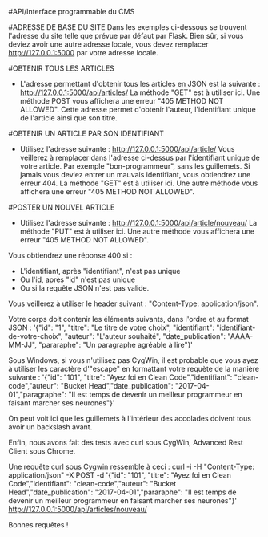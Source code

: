 #API/Interface programmable du CMS 

#ADRESSE DE BASE DU SITE
Dans les exemples ci-dessous se trouvent l'adresse du site telle que prévue par défaut par Flask.
Bien sûr, si vous deviez avoir une autre adresse locale, vous devez remplacer http://127.0.0.1:5000 par votre adresse locale.

#OBTENIR TOUS LES ARTICLES
- L'adresse permettant d'obtenir tous les articles en JSON est la suivante : http://127.0.0.1:5000/api/articles/
La méthode "GET" est à utiliser ici. Une méthode POST vous affichera une erreur "405 METHOD NOT ALLOWED".
Cette adresse permet d'obtenir l'auteur, l'identifiant unique de l'article ainsi que son titre.

#OBTENIR UN ARTICLE PAR SON IDENTIFIANT
- Utilisez l'adresse suivante : http://127.0.0.1:5000/api/article/<identifiant>
Vous veillerez à remplacer <identifiant> dans l'adresse ci-dessus par l'identifiant unique de votre article. Par exemple "bon-programmeur", sans les guillemets.
Si jamais vous deviez entrer un mauvais identifiant, vous obtiendrez une erreur 404.
La méthode "GET" est à utiliser ici. Une autre méthode vous affichera une erreur "405 METHOD NOT ALLOWED".

#POSTER UN NOUVEL ARTICLE
- Utilisez l'adresse suivante : http://127.0.0.1:5000/api/article/nouveau/
La méthode "PUT" est à utiliser ici. Une autre méthode vous affichera une erreur "405 METHOD NOT ALLOWED".

Vous obtiendrez une réponse 400 si :
- L'identifiant, après "identifiant", n'est pas unique
- Ou l'id, après "id" n'est pas unique 
- Ou si la requête JSON n'est pas valide.

Vous veillerez à utiliser le header suivant : "Content-Type: application/json". 

Votre corps doit contenir les éléments suivants, dans l'ordre et au format JSON :
'{"id": "1", "titre": "Le titre de votre choix", "identifiant": "identifiant-de-votre-choix", "auteur": "L'auteur souhaité", "date_publication": "AAAA-MM-JJ", "pararaphe": "Un paragraphe agréable à lire"}'

Sous Windows, si vous n'utilisez pas CygWin, il est probable que vous ayez à utiliser les caractère d'"escape" en formattant votre requète de la manière suivante :
'{\"id\": \"101\", \"titre\": \"Ayez foi en Clean Code\",\"identifiant\": \"clean-code\",\"auteur\": \"Bucket Head\",\"date_publication\": \"2017-04-01\",\"paragraphe\": \"Il est temps de devenir un meilleur programmeur en faisant marcher ses neurones\"}'

On peut voit ici que les guillemets à l'intérieur des accolades doivent tous avoir un backslash avant.

Enfin, nous avons fait des tests avec curl sous CygWin, Advanced Rest Client sous Chrome.

Une requête curl sous Cygwin ressemble à ceci :
curl -i -H "Content-Type: application/json" -X POST -d '{"id": "101", "titre": "Ayez foi en Clean Code","identifiant": "clean-code","auteur": "Bucket Head","date_publication": "2017-04-01","pararaphe": "Il est temps de devenir un meilleur programmeur en faisant marcher ses neurones"}' http://127.0.0.1:5000/api/articles/nouveau/

Bonnes requêtes !